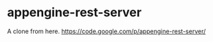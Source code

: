 appengine-rest-server
=====================

A clone from here. https://code.google.com/p/appengine-rest-server/
